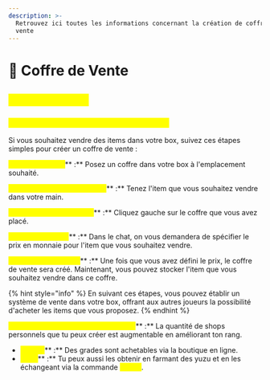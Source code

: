 ```yaml
---
description: >-
  Retrouvez ici toutes les informations concernant la création de coffre de
  vente
---
```


# 🎁 Coffre de Vente

## <mark style="color:yellow;">Coffre de Vente</mark>

### <mark style="color:yellow;">C</mark><mark style="color:yellow;">**réer un Coffre de Vente dans votre Box**</mark>

Si vous souhaitez vendre des items dans votre box, suivez ces étapes simples pour créer un coffre de vente : &#x20;

<mark style="color:yellow;">**Placez un Coffre**</mark>** :** Posez un coffre dans votre box à l'emplacement souhaité.

<mark style="color:yellow;">**Sélectionnez l'Item à Vendre**</mark>** :** Tenez l'item que vous souhaitez vendre dans votre main.

<mark style="color:yellow;">**Clic Gauche sur le Coffre**</mark>** :** Cliquez gauche sur le coffre que vous avez placé.

<mark style="color:yellow;">**Choisissez le Prix**</mark>** :** Dans le chat, on vous demandera de spécifier le prix en monnaie pour l'item que vous souhaitez vendre.

<mark style="color:yellow;">**Coffre de Vente Créé**</mark>** :** Une fois que vous avez défini le prix, le coffre de vente sera créé. Maintenant, vous pouvez stocker l'item que vous souhaitez vendre dans ce coffre.

{% hint style="info" %}
En suivant ces étapes, vous pouvez établir un système de vente dans votre box, offrant aux autres joueurs la possibilité d'acheter les items que vous proposez.
{% endhint %}

<mark style="color:yellow;">**Augmentation de la capacité de shop**</mark>** :** La quantité de shops personnels que tu peux créer est augmentable en améliorant ton rang.

* <mark style="color:yellow;">**Achats**</mark>** :** Des grades sont achetables via la boutique en ligne.
* <mark style="color:yellow;">**Farm**</mark>** :** Tu peux aussi les obtenir en farmant des yuzu et en les échangeant via la commande <mark style="color:yellow;">**`/ranks`**</mark>.
